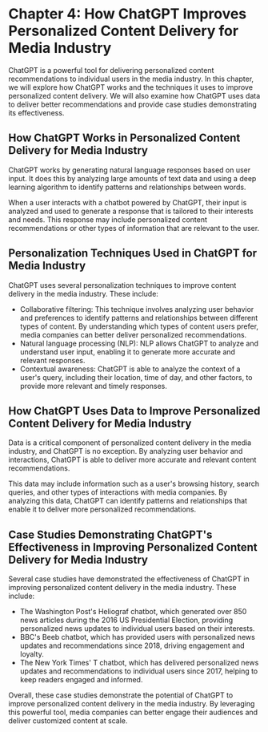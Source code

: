 Chapter 4: How ChatGPT Improves Personalized Content Delivery for Media Industry
================================================================================

ChatGPT is a powerful tool for delivering personalized content recommendations to individual users in the media industry. In this chapter, we will explore how ChatGPT works and the techniques it uses to improve personalized content delivery. We will also examine how ChatGPT uses data to deliver better recommendations and provide case studies demonstrating its effectiveness.

How ChatGPT Works in Personalized Content Delivery for Media Industry
---------------------------------------------------------------------

ChatGPT works by generating natural language responses based on user input. It does this by analyzing large amounts of text data and using a deep learning algorithm to identify patterns and relationships between words.

When a user interacts with a chatbot powered by ChatGPT, their input is analyzed and used to generate a response that is tailored to their interests and needs. This response may include personalized content recommendations or other types of information that are relevant to the user.

Personalization Techniques Used in ChatGPT for Media Industry
-------------------------------------------------------------

ChatGPT uses several personalization techniques to improve content delivery in the media industry. These include:

* Collaborative filtering: This technique involves analyzing user behavior and preferences to identify patterns and relationships between different types of content. By understanding which types of content users prefer, media companies can better deliver personalized recommendations.
* Natural language processing (NLP): NLP allows ChatGPT to analyze and understand user input, enabling it to generate more accurate and relevant responses.
* Contextual awareness: ChatGPT is able to analyze the context of a user's query, including their location, time of day, and other factors, to provide more relevant and timely responses.

How ChatGPT Uses Data to Improve Personalized Content Delivery for Media Industry
---------------------------------------------------------------------------------

Data is a critical component of personalized content delivery in the media industry, and ChatGPT is no exception. By analyzing user behavior and interactions, ChatGPT is able to deliver more accurate and relevant content recommendations.

This data may include information such as a user's browsing history, search queries, and other types of interactions with media companies. By analyzing this data, ChatGPT can identify patterns and relationships that enable it to deliver more personalized recommendations.

Case Studies Demonstrating ChatGPT's Effectiveness in Improving Personalized Content Delivery for Media Industry
----------------------------------------------------------------------------------------------------------------

Several case studies have demonstrated the effectiveness of ChatGPT in improving personalized content delivery in the media industry. These include:

* The Washington Post's Heliograf chatbot, which generated over 850 news articles during the 2016 US Presidential Election, providing personalized news updates to individual users based on their interests.
* BBC's Beeb chatbot, which has provided users with personalized news updates and recommendations since 2018, driving engagement and loyalty.
* The New York Times' T chatbot, which has delivered personalized news updates and recommendations to individual users since 2017, helping to keep readers engaged and informed.

Overall, these case studies demonstrate the potential of ChatGPT to improve personalized content delivery in the media industry. By leveraging this powerful tool, media companies can better engage their audiences and deliver customized content at scale.
